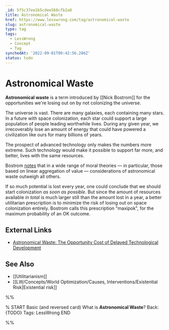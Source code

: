```yaml
---
_id: 5f5c37ee1b5cdee568cfb2a8
title: Astronomical Waste
href: https://www.lesswrong.com/tag/astronomical-waste
slug: astronomical-waste
type: tag
tags:
  - LessWrong
  - Concept
  - Tag
synchedAt: '2022-09-01T09:42:56.286Z'
status: todo
---
```


# Astronomical Waste

**Astronomical waste** is a term introduced by [[Nick Bostrom]] for the opportunities we're losing out on by not colonizing the universe.

The universe is vast. There are many galaxies, each containing many stars. In a future with space colonization, each star could support a large population of people leading worthwhile lives. During any given year, we irrecoverably lose an amount of energy that could have powered a civilization like ours for many billions of years.

The prospect of advanced technology only makes the numbers more extreme. Such technology would make it possible to support far more, and better, lives with the same resources.

Bostrom [notes](http://www.nickbostrom.com/astronomical/waste.html) that in a wide range of moral theories — in particular, those based on linear aggregation of value — considerations of astronomical waste outweigh all others.

If so much potential is lost every year, one could conclude that we should start colonization *as soon as possible*. But since the amount of resources available *in total* is much larger still than the amount lost in a year, a better utilitarian prescription is to minimize the risk of losing out on space colonization entirely. Bostrom calls this prescription "maxipok", for the maximum probability of an OK outcome.

## External Links

- [Astronomical Waste: The Opportunity Cost of Delayed Technological Development](http://www.nickbostrom.com/astronomical/waste.html)

## See Also

- [[Utilitarianism]]
- [[LW/Concepts/World Optimization/Causes, Interventions/Existential Risk|Existential risk]]


%%

% START
Basic (and reversed card)
What is **Astronomical Waste**?
Back: {TODO}
Tags: LessWrong
END
<!--ID: 1663157019652-->


%%
	
